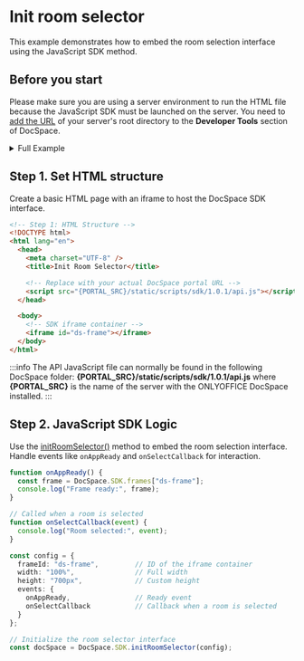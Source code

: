 # Init room selector
This example demonstrates how to embed the room selection interface using the JavaScript SDK method.

## Before you start
Please make sure you are using a server environment to run the HTML file because the JavaScript SDK must be launched on the server.
You need to [add the URL](../../../get-started/basic-concepts.md#step-1-specifying-the-docspace-url) of your server's root directory to the **Developer Tools** section of DocSpace.

<details>
  <summary>Full Example</summary>

``` html
<!-- Step 1: HTML Structure -->
<!DOCTYPE html>
<html lang="en">
  <head>
    <meta charset="UTF-8" />
    <title>Init Room Selector</title>

    <!-- Replace with your actual DocSpace portal URL -->
    <script src="{PORTAL_SRC}/static/scripts/sdk/1.0.1/api.js"></script>
  </head>

  <body>
    <!-- SDK iframe container -->
    <iframe id="ds-frame"></iframe>
  </body>

  <!-- Step 2: JavaScript SDK Logic -->
  <script>
    // Called when the SDK frame is ready
    function onAppReady() {
      const frame = DocSpace.SDK.frames["ds-frame"];
      console.log("Frame ready:", frame);
    }

    // Called when a room is selected
    function onSelectCallback(event) {
      console.log("Room selected:", event);
    }

    const config = {
      frameId: "ds-frame",         // ID of the iframe container
      width: "100%",               // Full width
      height: "700px",             // Custom height
      events: {
        onAppReady,                // Ready event
        onSelectCallback           // Callback when a room is selected
      }
    };

    // Initialize the room selector interface
    const docSpace = DocSpace.SDK.initRoomSelector(config);
  </script>
</html>
```

</details>

## Step 1. Set HTML structure
Create a basic HTML page with an iframe to host the DocSpace SDK interface.

``` html
<!-- Step 1: HTML Structure -->
<!DOCTYPE html>
<html lang="en">
  <head>
    <meta charset="UTF-8" />
    <title>Init Room Selector</title>

    <!-- Replace with your actual DocSpace portal URL -->
    <script src="{PORTAL_SRC}/static/scripts/sdk/1.0.1/api.js"></script>
  </head>

  <body>
    <!-- SDK iframe container -->
    <iframe id="ds-frame"></iframe>
  </body>
</html>
```

:::info
The API JavaScript file can normally be found in the following DocSpace folder: **\{PORTAL_SRC\}/static/scripts/sdk/1.0.1/api.js** where **\{PORTAL_SRC\}** is the name of the server with the ONLYOFFICE DocSpace installed.
:::

## Step 2. JavaScript SDK Logic
Use the [initRoomSelector()](../../../usage-sdk/methods.md#initroomselector) method to embed the room selection interface. Handle events like `onAppReady` and `onSelectCallback` for interaction.

``` ts
function onAppReady() {
  const frame = DocSpace.SDK.frames["ds-frame"];
  console.log("Frame ready:", frame);
}

// Called when a room is selected
function onSelectCallback(event) {
  console.log("Room selected:", event);
}

const config = {
  frameId: "ds-frame",         // ID of the iframe container
  width: "100%",               // Full width
  height: "700px",             // Custom height
  events: {
    onAppReady,                // Ready event
    onSelectCallback           // Callback when a room is selected
  }
};

// Initialize the room selector interface
const docSpace = DocSpace.SDK.initRoomSelector(config);
```